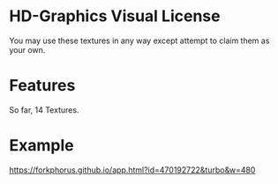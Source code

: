 # HD-Graphics Visual License
You may use these textures in any way except attempt to claim them as your own.
# Features
So far, 14 Textures.
# Example
https://forkphorus.github.io/app.html?id=470192722&turbo&w=480
